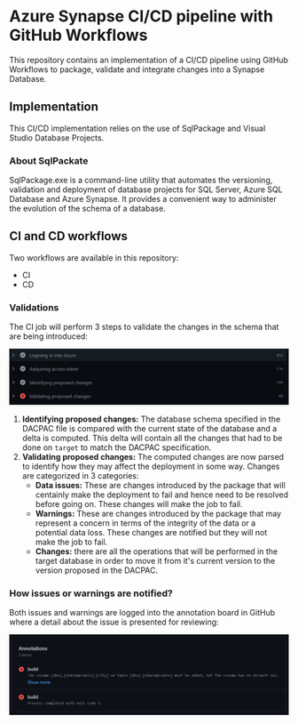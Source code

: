 # Azure Synapse CI/CD pipeline with GitHub Workflows

This repository contains an implementation of a CI/CD pipeline using GitHub Workflows to package, validate and integrate changes into a Synapse Database.

## Implementation

This CI/CD implementation relies on the use of SqlPackage and Visual Studio Database Projects.

### About SqlPackate

SqlPackage.exe is a command-line utility that automates the versioning, validation and deployment of database projects for SQL Server, Azure SQL Database and Azure Synapse. It provides a convenient way to administer the evolution of the schema of a database. 

## CI and CD workflows

Two workflows are available in this repository:
 - CI
 - CD
### Validations

The CI job will perform 3 steps to validate the changes in the schema that are being introduced:

![](docs/images/validations.png)

 1) **Identifying proposed changes:** The database schema specified in the DACPAC file is compared with the current state of the database and a delta is computed. This delta will contain all the changes that had to be done on `target` to match the DACPAC specification.
 2) **Validating proposed changes:** The computed changes are now parsed to identify how they may affect the deployment in some way. Changes are categorized in 3 categories:
    * **Data issues:** These are changes introduced by the package that will centainly make the deployment to fail and hence need to be resolved before going on. These changes will make the job to fail.
    * **Warnings:** These are changes introduced by the package that may represent a concern in terms of the integrity of the data or a potential data loss. These changes are notified but they will not make the job to fail.
    * **Changes:** there are all the operations that will be performed in the target database in order to move it from it's current version to the version proposed in the DACPAC. 

### How issues or warnings are notified?

Both issues and warnings are logged into the annotation board in GitHub where a detail about the issue is presented for reviewing:

![](docs/images/parse-error.png)
